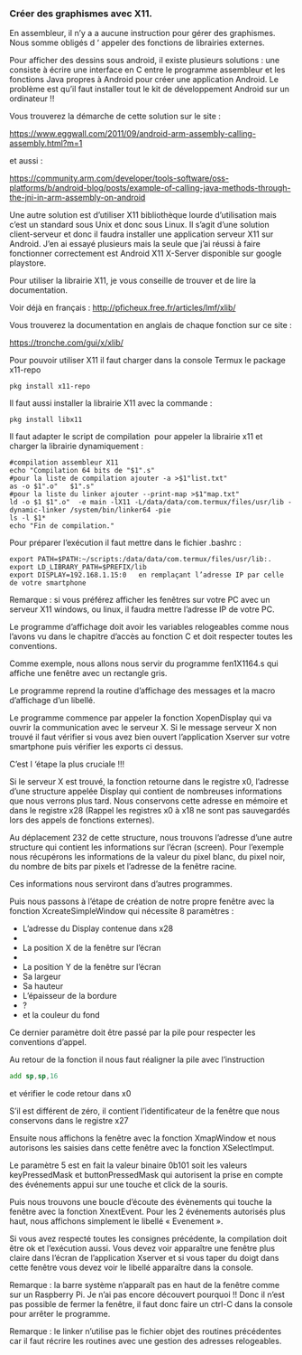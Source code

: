 ### Créer des graphismes avec X11.

En assembleur, il n’y a a aucune instruction pour gérer des graphismes. Nous somme obligés d ‘ appeler des fonctions de librairies externes.

Pour afficher des dessins sous android, il existe plusieurs solutions : une consiste à écrire une interface en C entre le programme assembleur et les fonctions Java propres à Android pour créer une application Android. Le problème est qu’il faut installer tout le kit de développement Android sur un ordinateur !!

Vous trouverez la démarche de cette solution sur le site :

https://www.eggwall.com/2011/09/android-arm-assembly-calling-assembly.html?m=1

et aussi :

https://community.arm.com/developer/tools-software/oss-platforms/b/android-blog/posts/example-of-calling-java-methods-through-the-jni-in-arm-assembly-on-android

Une autre solution est d’utiliser X11 bibliothèque lourde d’utilisation mais c’est un standard sous Unix et donc sous Linux. Il s’agit d’une solution client-serveur et donc il faudra installer une application serveur X11 sur Android. J’en ai essayé plusieurs mais la seule que j’ai réussi à faire fonctionner correctement est Android X11 X-Server disponible sur google playstore.

Pour utiliser la librairie X11, je vous conseille de trouver et de lire la documentation. 

Voir déjà en français : http://pficheux.free.fr/articles/lmf/xlib/

Vous trouverez la documentation en anglais de chaque fonction sur ce site :

https://tronche.com/gui/x/xlib/

Pour pouvoir utiliser X11 il faut charger dans la console Termux le package x11-repo
```shell
pkg install x11-repo
```
Il faut aussi installer la librairie X11 avec la commande :
```shell
pkg install libx11
```
Il faut adapter le script de compilation  pour appeler la librairie x11 et charger la librairie dynamiquement :
```shell
#compilation assembleur X11
echo "Compilation 64 bits de "$1".s"
#pour la liste de compilation ajouter -a >$1"list.txt"
as -o $1".o"   $1".s" 
#pour la liste du linker ajouter --print-map >$1"map.txt"
ld -o $1 $1".o"  -e main -lX11 -L/data/data/com.termux/files/usr/lib -dynamic-linker /system/bin/linker64 -pie
ls -l $1* 
echo "Fin de compilation."
```
Pour préparer l’exécution il faut mettre dans le fichier .bashrc :
```shell
export PATH=$PATH:~/scripts:/data/data/com.termux/files/usr/lib:.
export LD_LIBRARY_PATH=$PREFIX/lib
export DISPLAY=192.168.1.15:0   en remplaçant l’adresse IP par celle de votre smartphone
```
Remarque : si vous préférez afficher les fenêtres sur votre PC avec un serveur X11 windows, ou linux, il faudra mettre l’adresse IP de votre PC.

Le programme d’affichage doit avoir les variables relogeables comme nous l’avons vu dans le chapitre d’accès au fonction C et doit respecter toutes les conventions.

Comme exemple, nous allons nous servir du programme fen1X1164.s qui affiche une fenêtre avec un rectangle gris.

Le programme reprend la routine d’affichage des messages et la macro d’affichage d’un libellé.

Le programme commence par appeler la fonction XopenDisplay qui va ouvrir la communication avec le serveur X.  Si le message serveur X non trouvé il faut vérifier si vous avez bien ouvert l’application Xserver sur votre smartphone puis vérifier les exports ci dessus.

C’est l ‘étape la plus cruciale !!!

Si le serveur X est trouvé, la fonction retourne dans le registre x0, l’adresse d’une structure appelée Display qui contient de nombreuses informations que nous verrons plus tard. Nous conservons cette adresse en mémoire et dans le registre x28 (Rappel les registres x0 à x18 ne sont pas sauvegardés lors des appels de fonctions externes).

Au déplacement 232 de cette structure, nous trouvons l’adresse d’une autre structure qui contient les informations sur l’écran  (screen). Pour l’exemple nous récupérons les informations de la valeur du pixel blanc, du pixel noir, du nombre de bits par pixels et l’adresse de la fenêtre racine.

Ces informations nous serviront dans d’autres programmes.

Puis nous passons à l’étape de création de notre propre fenêtre  avec la fonction XcreateSimpleWindow qui nécessite 8 paramètres :

* L’adresse du Display contenue dans x28
* 
* La position X de la fenêtre sur l’écran
* 
* La position Y de la fenêtre sur l’écran
* Sa largeur
* Sa hauteur
* L’épaisseur de la bordure
* ?
* et la couleur du fond 

Ce dernier paramètre doit être passé par la pile pour respecter les conventions d’appel.

Au retour de la fonction il nous faut réaligner la pile avec l’instruction
```asm
add sp,sp,16
```
et vérifier le code retour dans x0

S’il est différent de zéro, il contient l’identificateur de la fenêtre que nous conservons dans le registre x27

Ensuite nous affichons la fenêtre avec la fonction XmapWindow et nous autorisons les saisies dans cette fenêtre avec la fonction XSelectImput.

Le paramètre 5 est en fait la valeur binaire 0b101 soit les valeurs  keyPressedMask et buttonPressedMask qui autorisent la prise en compte des événements appui sur une touche et click de la souris.

Puis nous trouvons une boucle d’écoute des évènements qui touche la fenêtre avec la fonction XnextEvent. Pour les 2 événements autorisés plus haut, nous affichons simplement le libellé « Evenement ».

Si vous avez respecté toutes les consignes précédente, la compilation doit être ok et l’exécution aussi. Vous devez voir apparaître une fenêtre plus claire dans l’écran de l’application Xserver et si vous taper du doigt dans cette fenêtre vous devez voir le libellé apparaître dans la console.

Remarque : la barre système n’apparaît pas en haut de la fenêtre comme sur un Raspberry Pi. Je n’ai pas encore découvert pourquoi !! Donc il n’est pas possible de fermer la fenêtre, il faut donc faire un ctrl-C dans la console pour arrêter le programme.
 

Remarque : le linker n’utilise pas le fichier objet des routines précédentes  car il faut récrire les routines avec une gestion des adresses relogeables.
